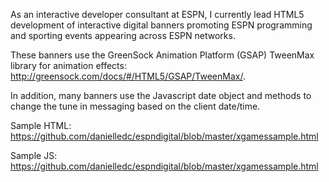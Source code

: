 As an interactive developer consultant at ESPN, I currently lead HTML5 development of interactive digital banners
promoting ESPN programming and sporting events appearing across ESPN networks.

These banners use the GreenSock Animation Platform (GSAP) TweenMax library for animation 
effects: http://greensock.com/docs/#/HTML5/GSAP/TweenMax/.

In addition, many banners use the Javascript date object and methods to change the tune in messaging based on the client date/time.

Sample HTML: https://github.com/danielledc/espndigital/blob/master/xgamessample.html

Sample JS: https://github.com/danielledc/espndigital/blob/master/xgamessample.html
